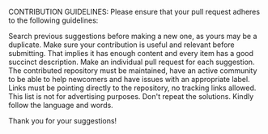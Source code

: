 CONTRIBUTION GUIDELINES:
Please ensure that your pull request adheres to the following guidelines:

Search previous suggestions before making a new one, as yours may be a duplicate.
Make sure your contribution is useful and relevant before submitting. That implies it has enough content and every item has a good succinct description.
Make an individual pull request for each suggestion.
The contributed repository must be maintained, have an active community to be able to help newcomers and have issues with an appropriate label.
Links must be pointing directly to the repository, no tracking links allowed. This list is not for advertising purposes.
Don't repeat the solutions.
Kindly follow the language and words.

Thank you for your suggestions!
